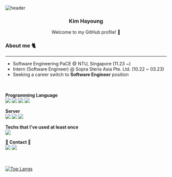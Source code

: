 
![header](https://capsule-render.vercel.app/api?type=waving&color=dcd0ff&height=130&section=header&text=Hayoung&fontColor=FFFFF0&fontAlign=75&fontAlignY=40&fontSize=40)

<h3 align="center">Kim Hayoung</h3>
<p align="center">
Welcome to my GitHub profile! 🌱 <br>
<!-- <img height="100" src="https://raw.githubusercontent.com/carrothay/carrothay/main/images/cat.gif" alt="cat gif moving its tail." /> -->
</p>

### About me 🐈
---

- Software Engineering PaCE @ NTU, Singapore (11.23 ~)
- Intern (Software Engineer) @ Sopra Steria Asia Pte. Ltd. (10.22 ~ 03.23)
- Seeking a career switch to **Software Engineer** position
<br><br><br>

**Programming Language**
<br>
 <img src="https://img.shields.io/badge/React-61DBFB?style=flat-square&logo=react&logoColor=white"/>
 <img src="https://img.shields.io/badge/Javascript-F7DF1E?style=flat-square&logo=javascript&logoColor=white"/>
 <img src="https://img.shields.io/badge/Java-007396?style=flat-square&logo=OpenJDK&logoColor=white"/>
 <img src="https://img.shields.io/badge/Css-1572B6?style=flat-square&logo=css3&logoColor=white"/>
<br>

**Server**
<br>
<img src="https://img.shields.io/badge/Spring-6DB33F?style=flat-square&logo=Spring&logoColor=FFFFFF"/>
<img src="https://img.shields.io/badge/Spring Boot-6DB33F?style=flat-square&logo=Spring Boot&logoColor=FFFFFF"/>
<img src="https://img.shields.io/badge/Mysql-4479A1?style=flat-square&logo=MySql&logoColor=white"/>

**Techs that I've used at least once**
<br>
<img src="https://img.shields.io/badge/Python-3776AB?style=flat-squre&logo=Python&logoColor=white"/>


**📧 Contact 📧**
<br>
 <a href="mailto:hazel.hykim@gmail.com"><img src="https://img.shields.io/badge/Gmail-EA4335?style=flat-square&logo=Gmail&logoColor=white&link=hazel.hykim@gmail.com"/></a>
 <a href="https://www.linkedin.com/in/kim-hayoung/"><img src="https://img.shields.io/badge/-LinkedIn-0A66C2?style=flat-square&logo=Linkedin&logoColor=white&link=https://www.linkedin.com/in/kim-hayoung/"/></a>
<br><br><br>


 [![Top Langs](https://github-readme-stats.vercel.app/api/top-langs/?username=carrothay&layout=compact)](https://github.com/anuraghazra/github-readme-stats)
</div>

